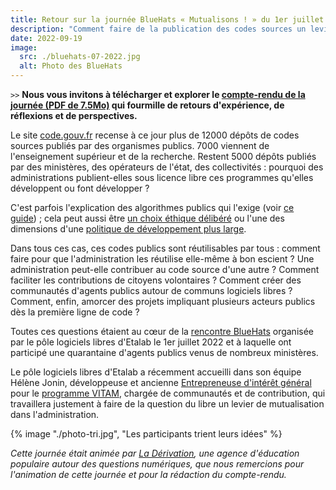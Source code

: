 ```yaml
---
title: Retour sur la journée BlueHats « Mutualisons ! » du 1er juillet 2022
description: "Comment faire de la publication des codes sources un levier de mutualisation entre administrations ?"
date: 2022-09-19
image:
  src: ./bluehats-07-2022.jpg
  alt: Photo des BlueHats
---
```


`>>` **Nous vous invitons à télécharger et explorer le [compte-rendu de la journée (PDF de 7.5Mo)](/img/compte-rendu-journee-bluehats-mutualisons-1er-juillet-2022-version-1.0.pdf) qui fourmille de retours d'expérience, de réflexions et de perspectives.**

Le site [code.gouv.fr](https://code.gouv.fr/public/) recense à ce jour plus de 12000 dépôts de codes sources publiés par des organismes publics.  7000 viennent de l'enseignement supérieur et de la recherche.  Restent 5000 dépôts publiés par des ministères, des opérateurs de l'état, des collectivités : pourquoi des administrations publient-elles sous licence libre ces programmes qu'elles développent ou font développer ?

C'est parfois l'explication des algorithmes publics qui l'exige (voir [ce guide](https://guides.etalab.gouv.fr/algorithmes/)) ; cela peut aussi être [un choix éthique délibéré](https://medialab.sciencespo.fr/a-propos/#deontology) ou l'une des dimensions d'une [politique de développement plus large](https://github.com/abes-esr/abes-politique-developpement#les-objectifs-vis%C3%A9s).

Dans tous ces cas, ces codes publics sont réutilisables par tous : comment faire pour que l'administration les réutilise elle-même à bon escient ? Une administration peut-elle contribuer au code source d'une autre ? Comment faciliter les contributions de citoyens volontaires ? Comment créer des communautés d'agents publics autour de communs logiciels libres ? Comment, enfin, amorcer des projets impliquant plusieurs acteurs publics dès la première ligne de code ?

Toutes ces questions étaient au cœur de la [rencontre BlueHats](/posts/journee-bluehats-mutualisons-juillet-2022) organisée par le pôle logiciels libres d'Etalab le 1er juillet 2022 et à laquelle ont participé une quarantaine d'agents publics venus de nombreux ministères.

Le pôle logiciels libres d'Etalab a récemment accueilli dans son équipe Hélène Jonin, développeuse et ancienne [Entrepreneuse d'intérêt général](https://eig.etalab.gouv.fr/personnes/helene-jonin/) pour le [programme VITAM](https://www.programmevitam.fr/), chargée de communautés et de contribution, qui travaillera justement à faire de la question du libre un levier de mutualisation dans l'administration.

<p>
{% image "./photo-tri.jpg", "Les participants trient leurs idées" %}
</p>

*Cette journée était animée par [La Dérivation](https://dérivation.fr/), une agence d'éducation populaire autour des questions numériques, que nous remercions pour l'animation de cette journée et pour la rédaction du compte-rendu.*
